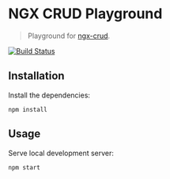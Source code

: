 NGX CRUD Playground
===================

> Playground for [ngx-crud](https://github.com/henryruhs/ngx-crud).

[![Build Status](https://img.shields.io/github/actions/workflow/status/henryruhs/ngx-crud-playground/ci.yml.svg?branch=master)](https://github.com/henryruhs/ngx-crud-playground/actions?query=workflow:ci)


Installation
------------

Install the dependencies:

```
npm install
```


Usage
-----

Serve local development server:

```
npm start
```
